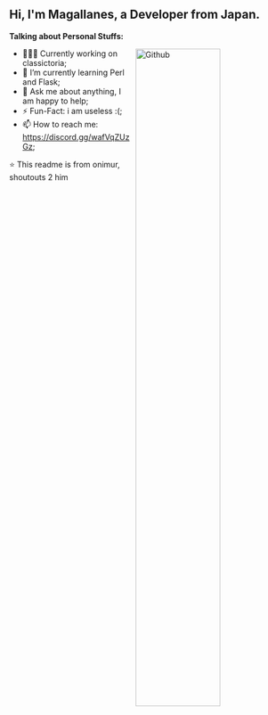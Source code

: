 <!-- Your title -->
## Hi, I'm Magallanes, a Developer from Japan.

<!-- Talking about you -->
**Talking about Personal Stuffs:**

<!-- Any image aligned to the right. Beware the width -->
<img width="55%" align="right" alt="Github" src="https://raw.githubusercontent.com/onimur/.github/master/.resources/git-header.svg" />

- 👨🏽‍💻 Currently working on classictoria;
- 🌱 I’m currently learning Perl and Flask; 
- 💬 Ask me about anything, I am happy to help;
- ⚡️ Fun-Fact: i am useless :(;
- 📫 How to reach me: https://discord.gg/wafVqZUzGz;

⭐️ This readme is from onimur, shoutouts 2 him
